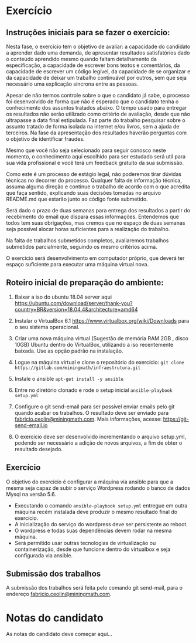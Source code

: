 # Exercício

## Instruções iniciais para se fazer o exercício:

Nesta fase, o exercício tem o objetivo de avaliar: a capacidade do candidato a aprender dado uma demanda, de apresentar resultados satisfatórios dado o conteúdo aprendido mesmo quando faltam detalhamento da especificação, a capacidade de escrever bons textos e comentários, da capacidade de escrever um código legível, da capacidade de se organizar e da capacidade de deixar um trabalho continuável por outros, sem que seja necessário uma explicação síncrona entre as pessoas.

Apesar de não termos controle sobre o que o candidato já sabe, o processo foi desenvolvido de forma que não é esperado que o candidato tenha o conhecimento dos assuntos tratados abaixo. O tempo usado para entregar os resultados não serão utilizado como critério de avaliação, desde que não ultrapasse a data final estipulada. Faz parte do trabalho pesquisar sobre o assunto tratado de forma isolada na internet e/ou livros, sem a ajuda de terceiros. Na fase da apresentação dos resultados haverão perguntas com o objetivo de identificar fraudes.

Mesmo que você não seja selecionado para seguir conosco neste momento, o conhecimento aqui escolhido para ser estudado será util para sua vida profissional e você terá um feedback gratuito da sua submissão. 

Como este é um processo de estágio legal, não poderemos tirar dúvidas técnicas no decorrer do processo. Qualquer falta de informação técnica, assuma alguma direção e continue o trabalho de acordo com o que acredita que faça sentido, explicando suas decisões tomadas no arquivo README.md que estarão junto ao código fonte submetido.

Será dado o prazo de duas semanas para entrega dos resultados a partir do recebimento do email que dispara essas informações. Entendemos que todos tem suas obrigações, mas cremos que no espaço de duas semanas seja possível alocar horas suficientes para a realização do trabalho. 

Na falta de trabalhos submetidos completos, avaliaremos trabalhos submetidos parcialmente, seguindo os mesmo critérios acima.

O exercício será desenvolvimento em computador próprio, que deverá ter espaço suficiente para executar uma máquina virtual nova.

## Roteiro inicial de preparação do ambiente:



1. Baixar a iso do ubuntu 18.04 server aqui https://ubuntu.com/download/server/thank-you?country=BR&version=18.04.4&architecture=amd64

2. Instalar o VirtualBox 6.1  https://www.virtualbox.org/wiki/Downloads para o seu sistema operacional.

3. Criar uma nova máquina virtual (Sugestão de memória RAM 2GB , disco 10GB) Ubuntu dentro do VirtualBox, utilizando a iso recentemente baixada. Use as opção padrão na instalação.

4. Logue na máquina virtual e clone o repositório do exercício:
   `git clone https://gitlab.com/miningmath/infraestrutura.git`

5. Instale o ansible
   `apt-get install -y ansible`

6. Entre no diretório clonado e rode o setup inicial
   `ansible-playbook setup.yml`

7. Configure o git send-email para ser possível enviar emails pelo git quando acabar os trabalhos. O resultado deve ser enviado para fabricio.ceolin@miningmath.com.  Mais informações, acesse: https://git-send-email.io

8. O exercício deve ser desenvolvido incrementando o arquivo setup.yml, podendo ser necessário a adição de novos arquivos, a fim de obter o resultado desejado.

   

## Exercício 

O objetivo do exercício é configurar a máquina via ansible para que a mesma seja capaz de subir o serviço Wordpress rodando o banco de dados Mysql na versão 5.6.

- Executando o comando `ansible-playbook setup.yml` entregue em outra máquina recém instalada deve produzir o mesmo resultado final do exercício. 
- A inicialização do serviço do wordpress deve ser persistente ao reboot.
- O wordpress e todas suas dependências devem rodar na mesma máquina.
- Será permitido usar outras tecnologias de virtualização ou containerização, desde que funcione dentro do virtualbox e seja configurada via ansible.

## Submissão dos trabalhos

A submissão dos trabalhos será feita pelo comando git send-mail, para o endereço fabricio.ceolin@miningmath.com. 





# Notas do candidato

As notas do candidato deve começar aqui...